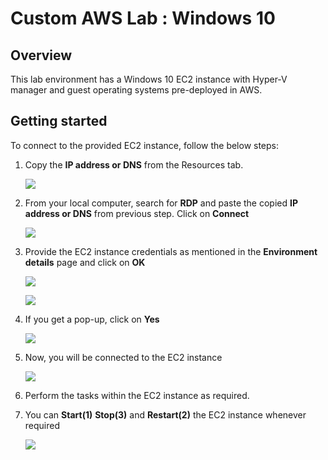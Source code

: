 # Custom AWS Lab : Windows 10	

## Overview
This lab environment has a Windows 10 EC2 instance with Hyper-V manager and guest operating systems pre-deployed in AWS.

## Getting started

To connect to the provided EC2 instance, follow the below steps:

1. Copy the **IP address or DNS** from the Resources tab.

   ![](images/DNS-copy.png)

3. From your local computer, search for **RDP** and paste the copied **IP address or DNS** from previous step. Click on **Connect**

    ![](images/RDP.png)

4. Provide the EC2 instance credentials as mentioned in the **Environment details** page and click on **OK**

    ![](images/vmcreds.png)

    ![](images/vm-credsconsole.png)

5. If you get a pop-up, click on **Yes**

    ![](images/popup.png)

6. Now, you will be connected to the EC2 instance

   ![](images/ec2-ui.png)

7. Perform the tasks within the EC2 instance as required.

8. You can **Start(1)** **Stop(3)** and **Restart(2)** the EC2 instance whenever required

   ![](images/resourcestab.png)
